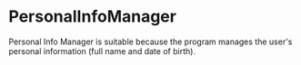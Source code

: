 # PersonalInfoManager
Personal Info Manager is suitable because the program manages the user's personal information (full name and date of birth).
